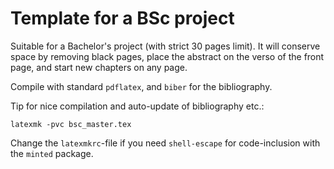 # Template for a BSc project

Suitable for a Bachelor's project (with strict 30 pages limit). It will
conserve space by removing black pages, place the abstract on the verso
of the front page, and start new chapters on any page.

Compile with standard `pdflatex`, and `biber` for the bibliography.

Tip for nice compilation and auto-update of bibliography etc.:
```
latexmk -pvc bsc_master.tex
```

Change the `latexmkrc`-file if you need `shell-escape` for code-inclusion with
the `minted` package.
